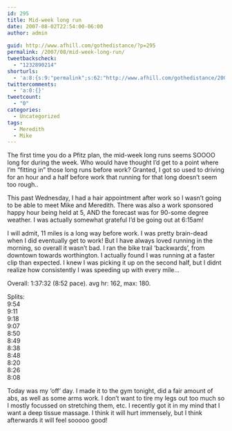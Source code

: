 ```yaml
---
id: 295
title: Mid-week long run
date: 2007-08-02T22:54:00-06:00
author: admin
  
guid: http://www.afhill.com/gothedistance/?p=295
permalink: /2007/08/mid-week-long-run/
tweetbackscheck:
  - "1232890214"
shorturls:
  - 'a:8:{s:9:"permalink";s:62:"http://www.afhill.com/gothedistance/2007/08/mid-week-long-run/";s:7:"tinyurl";s:25:"http://tinyurl.com/d9jhbj";s:4:"isgd";s:17:"http://is.gd/h9N9";s:5:"bitly";s:18:"http://bit.ly/BL8Z";s:5:"snipr";s:22:"http://snipr.com/aozcq";s:5:"snurl";s:22:"http://snurl.com/aozcq";s:7:"snipurl";s:24:"http://snipurl.com/aozcq";s:4:"trim";s:17:"http://tr.im/cjhi";}'
twittercomments:
  - 'a:0:{}'
tweetcount:
  - "0"
categories:
  - Uncategorized
tags:
  - Meredith
  - Mike
---
```

The first time you do a Pfitz plan, the mid-week long runs seems SOOOO long for during the week. Who would have thought I&#8217;d get to a point where I&#8217;m &#8220;fitting in&#8221; those long runs before work? Granted, I got so used to driving for an hour and a half before work that running for that long doesn&#8217;t seem too rough..

This past Wednesday, I had a hair appointment after work so I wasn&#8217;t going to be able to meet Mike and Meredith. There was also a work sponsored happy hour being held at 5, AND the forecast was for 90-some degree weather. I was actually somewhat grateful I&#8217;d be going out at 6:15am!

I will admit, 11 miles is a long way before work. I was pretty brain-dead when I did eventually get to work! But I have always loved running in the morning, so overall it wasn&#8217;t bad. I ran the bike trail &#8216;backwards&#8217;, from downtown towards worthington. I actually found I was running at a faster clip than expected. I knew I was picking it up on the second half, but I didnt realize how consistently I was speeding up with every mile&#8230;

Overall: 1:37:32 (8:52 pace). avg hr: 162, max: 180.

Splits:  
9:54  
9:11  
9:18  
9:07  
8:50  
8:49  
8:38  
8:48  
8:20  
8:26  
8:08

Today was my &#8216;off&#8217; day. I made it to the gym tonight, did a fair amount of abs, as well as some arms work. I don&#8217;t want to tire my legs out too much so I mostly focussed on stretching them, etc. I recently got it in my mind that I want a deep tissue massage. I think it will hurt immensely, but I think afterwards it will feel sooooo good!